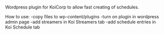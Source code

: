 Wordpress plugin for KoiCorp to allow fast creating of schedules.

How to use:
-copy files to wp-content/plugins
-turn on plugin in wordpress admin page
-add streamers in Koi Streamers tab
-add schedule entries in Koi Schedule tab
